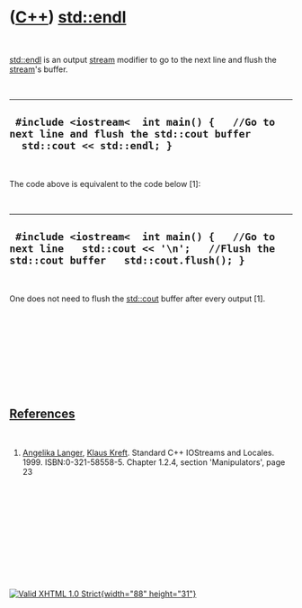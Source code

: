 



 

 

 

 

 

([C++](Cpp.htm)) [std::endl](CppEndl.htm)
=========================================

 

[std::endl](CppEndl.htm) is an output [stream](CppStream.htm) modifier
to go to the next line and flush the [stream](CppStream.htm)'s buffer.

 

  ---------------------------------------------------------------------------------------------------------------------
  ` #include <iostream<  int main() {   //Go to next line and flush the std::cout buffer   std::cout << std::endl; }`
  ---------------------------------------------------------------------------------------------------------------------

 

The code above is equivalent to the code below \[1\]:

 

  -------------------------------------------------------------------------------------------------------------------------------------
  ` #include <iostream<  int main() {   //Go to next line   std::cout << '\n';   //Flush the std::cout buffer   std::cout.flush(); }`
  -------------------------------------------------------------------------------------------------------------------------------------

 

One does not need to flush the [std::cout](CppCout.htm) buffer after
every output \[1\].

 

 

 

 

 

[References](CppReferences.htm)
-------------------------------

 

1.  [Angelika Langer](CppAngelikaLanger.htm), [Klaus
    Kreft](CppKlausKreft.htm). Standard C++ IOStreams and Locales.
    1999. ISBN:0-321-58558-5. Chapter 1.2.4, section 'Manipulators',
    page 23

 

 

 

 

 





 

[![Valid XHTML 1.0 Strict](valid-xhtml10.png){width="88"
height="31"}](http://validator.w3.org/check?uri=referer)
